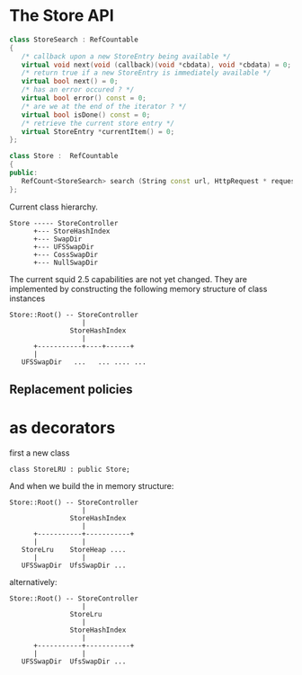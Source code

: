 # The Store API

```c++
class StoreSearch : RefCountable
{
   /* callback upon a new StoreEntry being available */
   virtual void next(void (callback)(void *cbdata), void *cbdata) = 0;
   /* return true if a new StoreEntry is immediately available */
   virtual bool next() = 0;
   /* has an error occured ? */
   virtual bool error() const = 0;
   /* are we at the end of the iterator ? */
   virtual bool isDone() const = 0;
   /* retrieve the current store entry */
   virtual StoreEntry *currentItem() = 0;
};

class Store :  RefCountable
{
public:
   RefCount<StoreSearch> search (String const url, HttpRequest * request) = 0;
};
```

Current class hierarchy.

```
Store ----- StoreController
      +--- StoreHashIndex
      +--- SwapDir
      +--- UFSSwapDir
      +--- CossSwapDir
      +--- NullSwapDir
```

The current squid 2.5 capabilities are not yet changed. They are
implemented by constructing the following memory structure of class
instances
```
Store::Root() -- StoreController
                  |
               StoreHashIndex
                  |
      +-----------+----+------+
      |
   UFSSwapDir   ...   ... .... ...
```

## Replacement policies

# as decorators

first a new class

<!-- end list -->
```
class StoreLRU : public Store;
```

And when we build the in memory structure:

```
Store::Root() -- StoreController
                  |
               StoreHashIndex
                  |
      +-----------+-----------+
      |           |
   StoreLru    StoreHeap ....
      |           |
   UFSSwapDir  UfsSwapDir ...
```
alternatively:

```
Store::Root() -- StoreController
                  |
               StoreLru
                  |
               StoreHashIndex
                  |
      +-----------+-----------+
      |           |
   UFSSwapDir  UfsSwapDir ...
   ```
